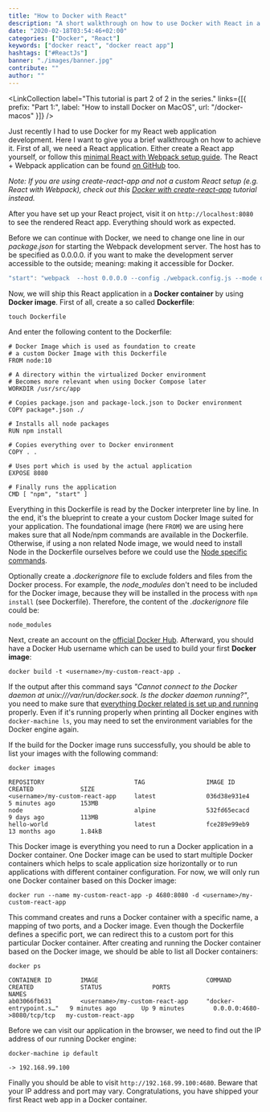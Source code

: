 ```yaml
---
title: "How to Docker with React"
description: "A short walkthrough on how to use Docker with React in a development environment. We will cover how to dockerize your first React app ..."
date: "2020-02-18T03:54:46+02:00"
categories: ["Docker", "React"]
keywords: ["docker react", "docker react app"]
hashtags: ["#ReactJs"]
banner: "./images/banner.jpg"
contribute: ""
author: ""
---
```


<Sponsorship />

<LinkCollection label="This tutorial is part 2 of 2 in the series." links={[{ prefix: "Part 1:", label: "How to install Docker on MacOS", url: "/docker-macos" }]} />

Just recently I had to use Docker for my React web application development. Here I want to give you a brief walkthrough on how to achieve it. First of all, we need a React application. Either create a React app yourself, or follow this [minimal React with Webpack setup guide](/minimal-react-webpack-babel-setup). The React + Webpack application can be found [on GitHub](https://github.com/rwieruch/minimal-react-webpack-babel-setup) too.

*Note: If you are using create-react-app and not a custom React setup (e.g. React with Webpack), check out this [Docker with create-react-app](/docker-create-react-app-development) tutorial instead.*

After you have set up your React project, visit it on `http://localhost:8080` to see the rendered React app. Everything should work as expected.

Before we can continue with Docker, we need to change one line in our *package.json* for starting the Webpack development server. The host has to be specified as 0.0.0.0. if you want to make the development server accessible to the outside; meaning: making it accessible for Docker.

```javascript
"start": "webpack  --host 0.0.0.0 --config ./webpack.config.js --mode development",
```

Now, we will ship this React application in a **Docker container** by using **Docker image**. First of all, create a so called **Dockerfile**:

```text
touch Dockerfile
```

And enter the following content to the Dockerfile:

```text
# Docker Image which is used as foundation to create
# a custom Docker Image with this Dockerfile
FROM node:10

# A directory within the virtualized Docker environment
# Becomes more relevant when using Docker Compose later
WORKDIR /usr/src/app

# Copies package.json and package-lock.json to Docker environment
COPY package*.json ./

# Installs all node packages
RUN npm install

# Copies everything over to Docker environment
COPY . .

# Uses port which is used by the actual application
EXPOSE 8080

# Finally runs the application
CMD [ "npm", "start" ]
```

Everything in this Dockerfile is read by the Docker interpreter line by line. In the end, it's the blueprint to create a your custom Docker Image suited for your application. The foundational image (here `FROM`) we are using here makes sure that all Node/npm commands are available in the Dockerfile. Otherwise, if using a non related Node image, we would need to install Node in the Dockerfile ourselves before we could use the [Node specific commands](/npm-crash-course).

Optionally create a *.dockerignore* file to exclude folders and files from the Docker process. For example, the *node_modules* don't need to be included for the Docker image, because they will be installed in the process with `npm install` (see Dockerfile). Therefore, the content of the *.dockerignore* file could be:

```text
node_modules
```

Next, create an account on the [official Docker Hub](https://hub.docker.com/). Afterward, you should have a Docker Hub username which can be used to build your first **Docker image**:

```text
docker build -t <username>/my-custom-react-app .
```

If the output after this command says *"Cannot connect to the Docker daemon at unix:///var/run/docker.sock. Is the docker daemon running?"*, you need to make sure that [everything Docker related is set up and running](/docker-macos) properly. Even if it's running properly when printing all Docker engines with `docker-machine ls`, you may need to set the environment variables for the Docker engine again.

If the build for the Docker image runs successfully, you should be able to list your images with the following command:

```text
docker images

REPOSITORY                         TAG                 IMAGE ID            CREATED             SIZE
<username>/my-custom-react-app     latest              036d38e931e4        5 minutes ago       153MB
node                               alpine              532fd65ecacd        9 days ago          113MB
hello-world                        latest              fce289e99eb9        13 months ago       1.84kB
```

This Docker image is everything you need to run a Docker application in a Docker container. One Docker image can be used to start multiple Docker containers which helps to scale application size horizontally or to run applications with different container configuration. For now, we will only run one Docker container based on this Docker image:

```text
docker run --name my-custom-react-app -p 4680:8080 -d <username>/my-custom-react-app
```

This command creates and runs a Docker container with a specific name, a mapping of two ports, and a Docker image. Even though the Dockerfile defines a specific port, we can redirect this to a custom port for this particular Docker container. After creating and running the Docker container based on the Docker image, we should be able to list all Docker containers:

```text
docker ps

CONTAINER ID        IMAGE                              COMMAND                  CREATED             STATUS              PORTS                         NAMES
ab03066fb631        <username>/my-custom-react-app     "docker-entrypoint.s…"   9 minutes ago       Up 9 minutes        0.0.0.0:4680->8080/tcp/tcp   my-custom-react-app
```

Before we can visit our application in the browser, we need to find out the IP address of our running Docker engine:

```text
docker-machine ip default

-> 192.168.99.100
```

Finally you should be able to visit `http://192.168.99.100:4680`. Beware that your IP address and port may vary. Congratulations, you have shipped your first React web app in a Docker container.

<ReadMore label="Docker Cheatsheet" link="/docker-cheatsheet" />

<ReadMore label="Docker Compose" link="/docker-compose" />